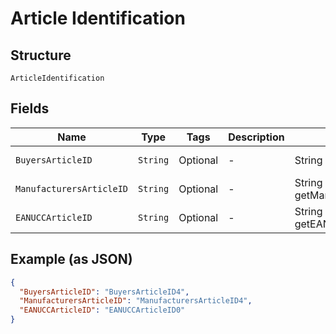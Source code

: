 
# Article Identification

## Structure

`ArticleIdentification`

## Fields

| Name | Type | Tags | Description | Getter | Setter |
|  --- | --- | --- | --- | --- | --- |
| `BuyersArticleID` | `String` | Optional | - | String getBuyersArticleID() | setBuyersArticleID(String buyersArticleID) |
| `ManufacturersArticleID` | `String` | Optional | - | String getManufacturersArticleID() | setManufacturersArticleID(String manufacturersArticleID) |
| `EANUCCArticleID` | `String` | Optional | - | String getEANUCCArticleID() | setEANUCCArticleID(String eANUCCArticleID) |

## Example (as JSON)

```json
{
  "BuyersArticleID": "BuyersArticleID4",
  "ManufacturersArticleID": "ManufacturersArticleID4",
  "EANUCCArticleID": "EANUCCArticleID0"
}
```

